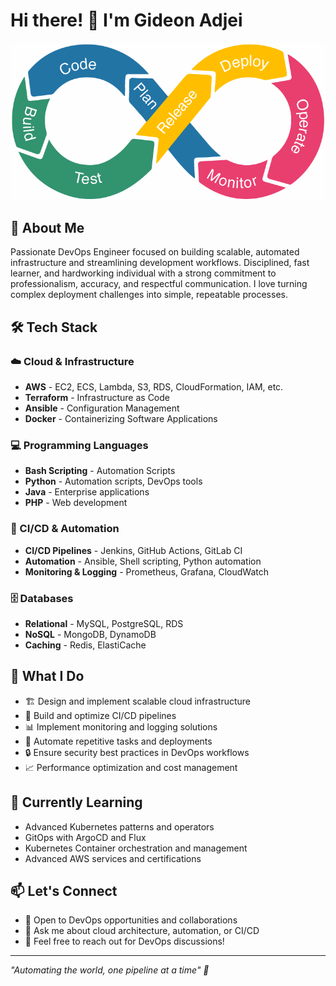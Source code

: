 # Hi there! 👋 I'm Gideon Adjei

![DevOps Engineer](DevOps1.png)

## 🚀 About Me
Passionate DevOps Engineer focused on building scalable, automated infrastructure and streamlining development workflows. Disciplined, fast learner, and hardworking individual with a strong commitment to professionalism, accuracy, and respectful communication. I love turning complex deployment challenges into simple, repeatable processes.

## 🛠️ Tech Stack

### ☁️ Cloud & Infrastructure
- **AWS** - EC2, ECS, Lambda, S3, RDS, CloudFormation, IAM, etc.
- **Terraform** - Infrastructure as Code
- **Ansible**   - Configuration Management
- **Docker**    - Containerizing Software Applications 

### 💻 Programming Languages
- **Bash Scripting** - Automation Scripts
- **Python** - Automation scripts, DevOps tools
- **Java** - Enterprise applications
- **PHP** - Web development

### 🔄 CI/CD & Automation
- **CI/CD Pipelines** - Jenkins, GitHub Actions, GitLab CI
- **Automation** - Ansible, Shell scripting, Python automation
- **Monitoring & Logging** - Prometheus, Grafana, CloudWatch

### 🗄️ Databases
- **Relational** - MySQL, PostgreSQL, RDS
- **NoSQL** - MongoDB, DynamoDB
- **Caching** - Redis, ElastiCache

## 🎯 What I Do
- 🏗️ Design and implement scalable cloud infrastructure
- 🔧 Build and optimize CI/CD pipelines
- 📊 Implement monitoring and logging solutions
- 🤖 Automate repetitive tasks and deployments
- 🔒 Ensure security best practices in DevOps workflows
- 📈 Performance optimization and cost management

## 🌱 Currently Learning
- Advanced Kubernetes patterns and operators
- GitOps with ArgoCD and Flux
- Kubernetes Container orchestration and management
- Advanced AWS services and certifications

## 📫 Let's Connect
- 💼 Open to DevOps opportunities and collaborations
- 💬 Ask me about cloud architecture, automation, or CI/CD
- 📧 Feel free to reach out for DevOps discussions!

---
*"Automating the world, one pipeline at a time" 🚀*
